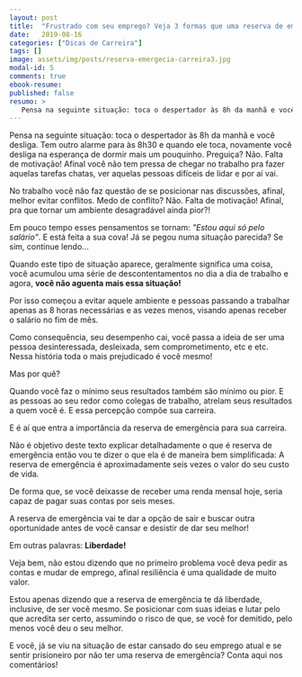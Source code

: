 ```yaml
---
layout: post
title:  "Frustrado com seu emprego? Veja 3 formas que uma reserva de emergência pode te ajudar a lidar melhor com essa situação"
date:   2019-08-16
categories: ["Dicas de Carreira"]
tags: []
image: assets/img/posts/reserva-emergecia-carreira3.jpg
modal-id: 5
comments: true
ebook-resume:
published: false
resumo: >
   Pensa na seguinte situação: toca o despertador às 8h da manhã e você desliga. Tem outro alarme para às 8h30 e quando ele toca, novamente você desliga na esperança de dormir mais um pouquinho.
---
```

Pensa na seguinte situação: toca o despertador às 8h da manhã e você desliga. Tem outro alarme para às 8h30 e quando ele toca, novamente você desliga na esperança de dormir mais um pouquinho. Preguiça? Não. Falta de motivação! Afinal você não tem pressa de chegar no trabalho pra fazer aquelas tarefas chatas, ver aquelas pessoas difíceis de lidar e por aí vai.

No trabalho você não faz questão de se posicionar nas discussões, afinal, melhor evitar conflitos. Medo de conflito? Não. Falta de motivação! Afinal, pra que tornar um ambiente desagradável ainda pior?!

Em pouco tempo esses pensamentos se tornam: _"Estou aqui só pelo salário"_. E está feita a sua cova! Já se pegou numa situação parecida? Se sim, continue lendo...

Quando este tipo de situação aparece, geralmente significa uma coisa, você acumulou uma série de descontentamentos no dia a dia de trabalho e agora, **você não aguenta mais essa situação!**

Por isso começou a evitar aquele ambiente e pessoas passando a trabalhar apenas as 8 horas necessárias e as vezes menos, visando apenas receber o salário no fim de mês.

Como consequência, seu desempenho cai, você passa a ideia de ser uma pessoa desinteressada, desleixada, sem comprometimento, etc e etc. Nessa história toda o mais prejudicado é você mesmo!

Mas por quê?

Quando você faz o mínimo seus resultados também são mínimo ou pior. E as pessoas ao seu redor como colegas de trabalho, atrelam seus resultados a quem você é. E essa percepção compõe sua carreira.

E é aí que entra a importância da reserva de emergência para sua carreira.

Não é objetivo deste texto explicar detalhadamente o que é reserva de emergência então vou te dizer o que ela é de maneira bem simplificada: A reserva de emergência é aproximadamente seis vezes o valor do seu custo de vida.

De forma que, se você deixasse de receber uma renda mensal hoje, seria capaz de pagar suas contas por seis meses.

A reserva de emergência vai te dar a opção de sair e buscar outra oportunidade antes de você cansar e desistir de dar seu melhor!

Em outras palavras: **Liberdade!**

Veja bem, não estou dizendo que no primeiro problema você deva pedir as contas e mudar de emprego, afinal resiliência é uma qualidade de muito valor.

Estou apenas dizendo que a reserva de emergência te dá liberdade, inclusive, de ser você mesmo. Se posicionar com suas ideias e lutar pelo que acredita ser certo, assumindo o risco de que, se você for demitido, pelo menos você deu o seu melhor.

E você, já se viu na situação de estar cansado do seu emprego atual e se sentir prisioneiro por não ter uma reserva de emergência? Conta aqui nos comentários!